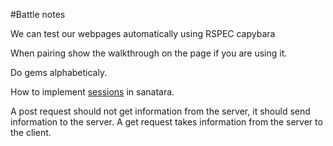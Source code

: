 #Battle notes

We can test our webpages automatically using RSPEC capybara

When pairing show the walkthrough on the page if you are using it.

Do gems alphabeticaly.

How to implement [sessions](https://github.com/makersacademy/course/blob/master/intro_to_the_web/walkthroughs/post_redirect_get_pattern.md) in sanatara.

A post request should not get information from the server, it should send information to the server. A get request takes information from the server to the client.
